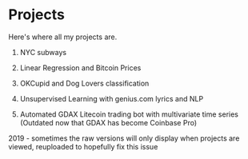 # Projects

Here's where all my projects are.

1. NYC subways

2. Linear Regression and Bitcoin Prices

3. OKCupid and Dog Lovers classification

4. Unsupervised Learning with genius.com lyrics and NLP

5. Automated GDAX Litecoin trading bot with multivariate time series (Outdated now that GDAX has become Coinbase Pro)

2019 - sometimes the raw versions will only display when projects are viewed, reuploaded to hopefully fix this issue
